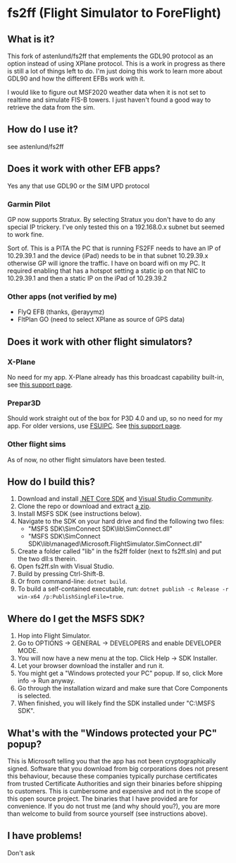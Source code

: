 # fs2ff (Flight Simulator to ForeFlight)

## What is it?
This fork of astenlund/fs2ff that emplements the GDL90 protocol as an option instead of using XPlane protocol. This is a work in progress as there is still a lot of things left to do.  I'm just doing this work to learn more about GDL90 and how the different EFBs work with it.

I would like to figure out MSF2020 weather data when it is not set to realtime and simulate FIS-B towers.  I just haven't found a good way to retrieve the data from the sim.

## How do I use it?

see astenlund/fs2ff

## Does it work with other EFB apps?
Yes any that use GDL90 or the SIM UPD protocol

### Garmin Pilot
<update> GP now supports Stratux.  By selecting Stratux you don't have to do any special IP trickery.  I've only tested this on a 192.168.0.x subnet but seemed to work fine.
   
Sort of.  This is a PITA the PC that is running FS2FF needs to have an IP of 10.29.39.1 and the device (iPad) needs to be in that subnet 10.29.39.x otherwise GP will ignore the traffic.  I have on board wifi on my PC.  It required enabling that has a hotspot setting a static ip on that NIC to 10.29.39.1 and then a static IP on the iPad of 10.29.39.2

### Other apps (not verified by me)

- FlyQ EFB (thanks, @erayymz)
- FltPlan GO (need to select XPlane as source of GPS data)

## Does it work with other flight simulators?

### X-Plane

No need for my app. X-Plane already has this broadcast capability built-in, see [this support page](https://foreflight.com/support/support-center/category/about-foreflight-mobile/204115525).

### Prepar3D

Should work straight out of the box for P3D 4.0 and up, so no need for my app. For older versions, use [FSUIPC](http://www.schiratti.com/dowson.html). See [this support page](https://foreflight.com/support/support-center/category/about-foreflight-mobile/204115345).

### Other flight sims

As of now, no other flight simulators have been tested.

## How do I build this?

1. Download and install [.NET Core SDK](https://dotnet.microsoft.com/download) and [Visual Studio Community](https://visualstudio.microsoft.com/downloads/).
1. Clone the repo or download and extract [a zip](https://github.com/astenlund/fs2ff/archive/master.zip).
1. Install MSFS SDK (see instructions below).
1. Navigate to the SDK on your hard drive and find the following two files:
   - "MSFS SDK\SimConnect SDK\lib\SimConnect.dll"
   - "MSFS SDK\SimConnect SDK\lib\managed\Microsoft.FlightSimulator.SimConnect.dll"
1. Create a folder called "lib" in the fs2ff folder (next to fs2ff.sln) and put the two dll:s therein.
1. Open fs2ff.sln with Visual Studio.
1. Build by pressing Ctrl-Shift-B.
1. Or from command-line: `dotnet build`.
1. To build a self-contained executable, run: `dotnet publish -c Release -r win-x64 /p:PublishSingleFile=true`.

## Where do I get the MSFS SDK?

1. Hop into Flight Simulator.
1. Go to OPTIONS -> GENERAL -> DEVELOPERS and enable DEVELOPER MODE.
1. You will now have a new menu at the top. Click Help -> SDK Installer.
1. Let your browser download the installer and run it.
1. You might get a "Windows protected your PC" popup. If so, click More info -> Run anyway.
1. Go through the installation wizard and make sure that Core Components is selected.
1. When finished, you will likely find the SDK installed under "C:\MSFS SDK".

## What's with the "Windows protected your PC" popup?

This is Microsoft telling you that the app has not been cryptographically signed. Software that you download from big corporations does not present this behaviour, because these companies typically purchase certificates from trusted Certificate Authorities and sign their binaries before shipping to customers. This is cumbersome and expensive and not in the scope of this open source project. The binaries that I have provided are for convenience. If you do not trust me (and why should you?), you are more than welcome to build from source yourself (see instructions above).

## I have problems!

Don't ask
